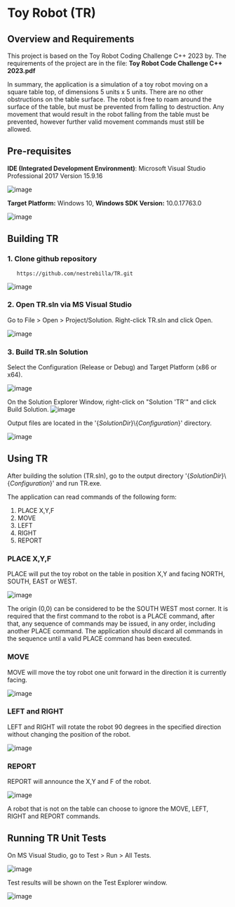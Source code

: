 # Toy Robot (TR)

## Overview and Requirements

This project is based on the Toy Robot Coding Challenge C++ 2023 by. The requirements of the project are in the file: **Toy Robot Code Challenge C++ 2023.pdf**

In summary, the application is a simulation of a toy robot moving on a square table top, of dimensions 5 units x 5 units. There are no other obstructions on the table surface. The robot is free to roam around the surface of the table, but must be prevented from falling to destruction. Any movement that would result in the robot falling from the table must be prevented, however further valid movement commands must still be allowed.

## Pre-requisites

**IDE (Integrated Development Environment)**: Microsoft Visual Studio Professional 2017 Version 15.9.16

![image](https://user-images.githubusercontent.com/57872874/236676380-da8e731f-b292-4b67-bd67-af8e64ecb165.png)


**Target Platform:** Windows 10, **Windows SDK Version:** 10.0.17763.0

![image](https://user-images.githubusercontent.com/57872874/236676474-d91c8634-b565-4395-b29d-0c998404af31.png)



## Building TR

### 1. Clone github repository
       https://github.com/nestrebilla/TR.git

![image](https://user-images.githubusercontent.com/57872874/236677885-0cbd23af-c2b2-43fa-8e46-8835095ef482.png)

### 2. Open TR.sln via MS Visual Studio

Go to File > Open > Project/Solution. Right-click TR.sln and click Open.

![image](https://user-images.githubusercontent.com/57872874/236678287-a01d716f-e472-4548-9535-085e938da34c.png)

### 3. Build TR.sln Solution

Select the Configuration (Release or Debug) and Target Platform (x86 or x64).

![image](https://user-images.githubusercontent.com/57872874/236678649-219d7de6-3124-4760-b17f-2dbfe1a5e863.png)

On the Solution Explorer Window, right-click on "Solution 'TR'" and click Build Solution.
![image](https://user-images.githubusercontent.com/57872874/236678749-89c01ab7-76ac-48b7-bf9b-f5bd0dfda148.png)

Output files are located in the '{_SolutionDir_}\\{_Configuration_}' directory.

![image](https://user-images.githubusercontent.com/57872874/236678986-b530e6b9-20b0-4206-b966-51c904ae8a80.png)


## Using TR 

After building the solution (TR.sln), go to the output directory '{_SolutionDir_}\\{_Configuration_}' and run TR.exe.

The application can read commands of the following form:
1. PLACE X,Y,F
2. MOVE
3. LEFT
4. RIGHT
5. REPORT

### PLACE X,Y,F

PLACE will put the toy robot on the table in position X,Y and facing NORTH, SOUTH, EAST or WEST.

![image](https://user-images.githubusercontent.com/57872874/236679743-9995a5c8-c891-4524-9ef1-9c0ed021ce0e.png)

The origin (0,0) can be considered to be the SOUTH WEST most corner. It is required that the first command to the robot is a PLACE command, after that, any sequence of commands may be issued, in any order, including another PLACE command. The application should discard all commands in the sequence until a valid PLACE command has been executed.

### MOVE

MOVE will move the toy robot one unit forward in the direction it is currently facing.

![image](https://user-images.githubusercontent.com/57872874/236679865-1a5c273d-39b8-4b86-b091-80c01ee4ec3f.png)

### LEFT and RIGHT

LEFT and RIGHT will rotate the robot 90 degrees in the specified direction without changing the position of the robot.

![image](https://user-images.githubusercontent.com/57872874/236679937-8035e65c-56bd-4d24-85be-c82c4b37225a.png)

### REPORT

REPORT will announce the X,Y and F of the robot.

![image](https://user-images.githubusercontent.com/57872874/236680092-04d3717a-3615-4193-92cf-298b415ac708.png)

A robot that is not on the table can choose to ignore the MOVE, LEFT, RIGHT and REPORT commands.



## Running TR Unit Tests

On MS Visual Studio, go to Test > Run > All Tests.

![image](https://user-images.githubusercontent.com/57872874/236680250-af538eff-5096-41e0-b3a3-e0211ba02cec.png)

Test results will be shown on the Test Explorer window.

![image](https://user-images.githubusercontent.com/57872874/236680306-9ae09573-f38d-4782-ae84-d9b30b076d66.png)
